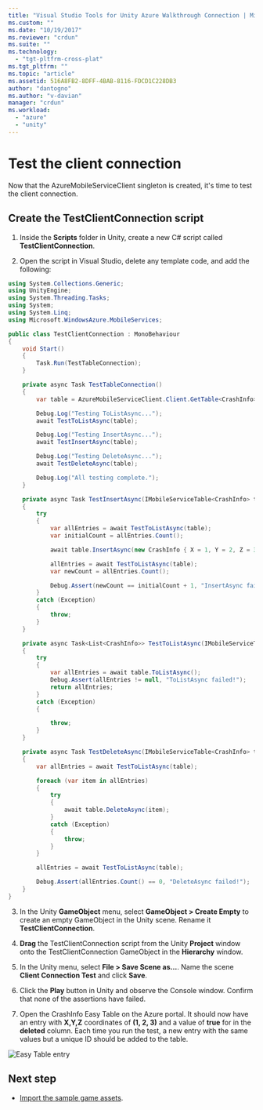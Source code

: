 ```yaml
---
title: "Visual Studio Tools for Unity Azure Walkthrough Connection | Microsoft Docs"
ms.custom: ""
ms.date: "10/19/2017"
ms.reviewer: "crdun"
ms.suite: ""
ms.technology: 
  - "tgt-pltfrm-cross-plat"
ms.tgt_pltfrm: ""
ms.topic: "article"
ms.assetid: 516A8FB2-8DFF-4BAB-8116-FDCD1C228DB3
author: "dantogno"
ms.author: "v-davian"
manager: "crdun"
ms.workload: 
  - "azure"
  - "unity"
---
```



# Test the client connection

Now that the AzureMobileServiceClient singleton is created, it's time to test the client connection.

## Create the TestClientConnection script

1. Inside the **Scripts** folder in Unity, create a new C# script called **TestClientConnection**.

2. Open the script in Visual Studio, delete any template code, and add the following:

  ```csharp
  using System.Collections.Generic;
  using UnityEngine;
  using System.Threading.Tasks;
  using System;
  using System.Linq;
  using Microsoft.WindowsAzure.MobileServices;

  public class TestClientConnection : MonoBehaviour
  {
      void Start()
      {
          Task.Run(TestTableConnection);
      }

      private async Task TestTableConnection()
      {
          var table = AzureMobileServiceClient.Client.GetTable<CrashInfo>();

          Debug.Log("Testing ToListAsync...");
          await TestToListAsync(table);

          Debug.Log("Testing InsertAsync...");
          await TestInsertAsync(table);

          Debug.Log("Testing DeleteAsync...");
          await TestDeleteAsync(table);

          Debug.Log("All testing complete.");
      }

      private async Task TestInsertAsync(IMobileServiceTable<CrashInfo> table)
      {
          try
          {
              var allEntries = await TestToListAsync(table);
              var initialCount = allEntries.Count();

              await table.InsertAsync(new CrashInfo { X = 1, Y = 2, Z = 3 });

              allEntries = await TestToListAsync(table);
              var newCount = allEntries.Count();

              Debug.Assert(newCount == initialCount + 1, "InsertAsync failed!");
          }
          catch (Exception)
          {
              throw;
          }
      }

      private async Task<List<CrashInfo>> TestToListAsync(IMobileServiceTable<CrashInfo> table)
      {
          try
          {
              var allEntries = await table.ToListAsync();
              Debug.Assert(allEntries != null, "ToListAsync failed!");
              return allEntries;
          }
          catch (Exception)
          {

              throw;
          }
      }

      private async Task TestDeleteAsync(IMobileServiceTable<CrashInfo> table)
      {
          var allEntries = await TestToListAsync(table);

          foreach (var item in allEntries)
          {
              try
              {
                  await table.DeleteAsync(item);
              }
              catch (Exception)
              {
                  throw;
              }
          }

          allEntries = await TestToListAsync(table);

          Debug.Assert(allEntries.Count() == 0, "DeleteAsync failed!");
      }
  }
  ```

3. In the Unity **GameObject** menu, select **GameObject > Create Empty** to create an empty GameObject in the Unity scene. Rename it **TestClientConnection**.

4. **Drag** the TestClientConnection script from the Unity **Project** window onto the TestClientConnection GameObject in the **Hierarchy** window.

5. In the Unity menu, select **File > Save Scene as...**. Name the scene **Client Connection Test** and click **Save**.

5. Click the **Play** button in Unity and observe the Console window. Confirm that none of the assertions have failed.

6. Open the CrashInfo Easy Table on the Azure portal. It should now have an entry with **X,Y,Z** coordinates of **(1, 2, 3)** and a value of **true** for in the **deleted** column. Each time you run the test, a new entry with the same values but a unique ID should be added to the table.

  ![Easy Table entry](media/vstu_azure-test-client-connection-image1.png)

## Next step
* [Import the sample game assets](visual-studio-tools-for-unity-azure-game-assets.md).
